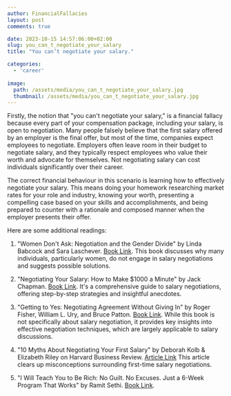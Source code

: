 ```yaml
---
author: FinancialFallacies
layout: post
comments: true

date: 2023-10-15 14:57:06:00+02:00  
slug: you_can_t_negotiate_your_salary
title: "You can’t negotiate your salary."

categories:
  - 'career'
  
image:
  path: /assets/media/you_can_t_negotiate_your_salary.jpg
  thumbnail: /assets/media/you_can_t_negotiate_your_salary.jpg
---
```


Firstly, the notion that "you can't negotiate your salary," is a financial fallacy because every part of your compensation package, including your salary, is open to negotiation. Many people falsely believe that the first salary offered by an employer is the final offer, but most of the time, companies expect employees to negotiate. Employers often leave room in their budget to negotiate salary, and they typically respect employees who value their worth and advocate for themselves. Not negotiating salary can cost individuals significantly over their career.

The correct financial behaviour in this scenario is learning how to effectively negotiate your salary. This means doing your homework researching market rates for your role and industry, knowing your worth, presenting a compelling case based on your skills and accomplishments, and being prepared to counter with a rationale and composed manner when the employer presents their offer.

Here are some additional readings:

1. "Women Don't Ask: Negotiation and the Gender Divide" by Linda Babcock and Sara Laschever. [Book Link](https://www.amazon.com/Women-Dont-Ask-Negotiation-Gender/dp/069108940X/ref=nosim?tag=financialfall-20).
This book discusses why many individuals, particularly women, do not engage in salary negotiations and suggests possible solutions.

2. "Negotiating Your Salary: How to Make $1000 a Minute" by Jack Chapman. [Book Link](https://www.amazon.com/Negotiating-Your-Salary-Make-Minute/dp/1580083102/ref=nosim?tag=financialfall-20).
It's a comprehensive guide to salary negotiations, offering step-by-step strategies and insightful anecdotes.

3. "Getting to Yes: Negotiating Agreement Without Giving In" by Roger Fisher, William L. Ury, and Bruce Patton. [Book Link](https://www.amazon.com/Getting-Yes-Negotiating-Agreement-Without/dp/0143118757/ref=nosim?tag=financialfall-20).
While this book is not specifically about salary negotiation, it provides key insights into effective negotiation techniques, which are largely applicable to salary discussions.

4. "10 Myths About Negotiating Your First Salary" by Deborah Kolb & Elizabeth Riley on Harvard Business Review. [Article Link](https://hbr.org/2017/07/10-myths-about-negotiating-your-first-salary)
This article clears up misconceptions surrounding first-time salary negotiations.

5. "I Will Teach You to Be Rich: No Guilt. No Excuses. Just a 6-Week Program That Works" by Ramit Sethi. [Book Link](https://www.amazon.com/Will-Teach-You-Rich-Second/dp/1523505745/ref=nosim?tag=financialfall-20).